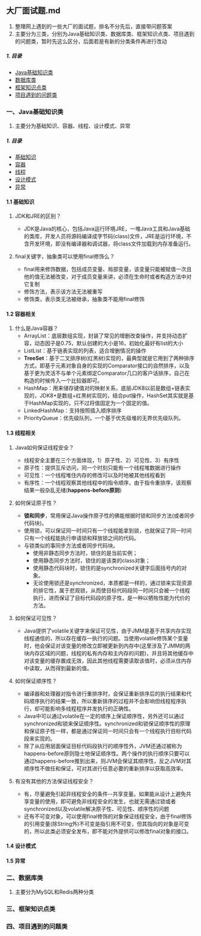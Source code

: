 ## 大厂面试题.md
1. 整理网上遇到的一些大厂的面试题，排名不分先后，直接带问题答案
2. 主要分为三类，分别为Java基础知识类、数据库类、框架知识点类、项目遇到的问题类，暂时先这么区分，后面若是有新的分类条件再进行改动


##### 1. 目录
- [Java基础知识类](#java)
- [数据库类](#database)
- [框架知识点类](#framework)
- [项目遇到的问题类](#project)


### 一、<span id="java">Java基础知识类</span>
1. 主要分为基础知识、容器、线程、设计模式、异常

##### 1. 目录
- [基础知识]()
- [容器]()
- [线程]()
- [设计模式]()
- [异常]()

#### 1.1 基础知识
1. JDK和JRE的区别？
	* JDK是Java的核心，包括Java运行环境JRE，一堆Java工具和Java基础的类库，开发人员将源码编译成字节码(class)文件，JRE是运行环境，不含开发环境，即没有编译器和调试器，将class文件加载到内存准备运行。

2. final关键字，抽象类可以使用final修饰么？
	* final用来修饰数据，包括成员变量、局部变量，该变量只能被赋值一次且他的值无法被改变，对于成员变量来讲，必须在生命时或者构造方法中对它复制
	* 修饰方法，表示该方法无法被重写
	* 修饰类，表示类无法被继承，抽象类不能用final修饰


#### 1.2 容器相关
1. 什么是Java容器？
	* ArrayList：底层数组实现，封装了常见的增删改查操作，并支持动态扩容，动态因子是0.75，默认创建的大小是16，初始化最好有list的大小
	* ListList：基于链表实现的列表，适合增删情况的操作
	* **TreeSet**：基于二叉排序树(红黑树)实现的，最典型就是它用到了两种排序方式，即基于元素对象自身的实现的Comparator接口的自然排序，以及基于更为灵活不与单个元素绑定Comparator几口的客户话排序，自己在构造的时候传入一个比较器即可。
	* HashMap：用来储存键值对的映射关系，底层JDK8以前是数组+链表实现的，JDK8+是数组+红黑树实现的，结合put操作，HashSet其实就是基于HashMap实现的，只不过将值固定为一个固定的值。
	* LinkedHashMap：支持按照插入顺序排序
	* PriorityQueue：优先级队列，一个基于优先级堆的无界优先级队列。



#### 1.3 线程相关
1. Java如何保证线程安全？
	* 线程安全主要在三个方面体现，1）原子性、2）可见性、3）有序性
	* 原子性：提供互斥访问，同一个时刻只能有一个线程堆数据进行操作
	* 可见性：一个线程堆住内存的修改可以及时地被其他线程看到
	* 有序性：一个线程观察其他线程中的指令顺序，由于指令重排序，该观察结果一般杂乱无绪(**happens-before原则**)

2. 如何保证原子性？
	* **锁和同步**，常用保证Java操作原子性的佛能根据时锁和同步方法(或者同步代码块)。
	* 使用锁，可以保证同一时间只有一个线程能拿到锁，也就保证了同一时间只有一个线程能执行申请锁和释放锁之间的代码。
	* 与锁类似的事同步方法或者同步代码块。
		* 使用非静态同步方法时，锁住的是当前实例；
		* 使用静态同步方法时，锁住的是该类的class对象；
		* 使用静态代码块时，锁住的是synchronized关键字后面括号内的对象。
		* 无论使用锁还是synchronized，本质都是一样的，通过锁来实现资源的排它性，属于悲观锁，从而使目标代码段同一时间只会被一个线程执行，进而保证了目标代码段的原子性，是一种以牺牲性能为代价的方法。

3. 如何保证可见性？
	* Java提供了volatile关键字来保证可见性，由于JMM是基于共享内存实现线程通信的，所以存在缓存一执行的问题。当使用volatile修饰某个变量时，他会保证对该变量的修改立即被更新到内存中(这里涉及了JMM的两块内存区域的问题，线程的私有内存和主内存的问题)，并且将其他缓存中对该变量的缓存置成无效，因此其他线程需要读取该值时，必须从住内存中读取，从而得到最新的值。

4. 如何保证顺序性？
	* 编译器和处理器对指令进行重排序时，会保证重新排序后的执行结果和代码顺序执行的结果一致，所以重新排序的过程并不会影响但线程程序执行，却可能影响多线程程序并发执行的正确性。
	* Java中可以通过volatile在一定的顺序上保证顺序性，另外还可以通过synchronized和锁来保证顺序性。synchronized和锁保证顺序性的原理和保证原子性一样，都是通过保证同一时间只会有一个线程执行目标代码段来实现的。
	* 除了从应用层面保证目标代码段执行的顺序性外，JVM还通过被称为happens-before原则隐士地保证顺序性。两个操作的执行顺序只要可以通过happens-before推到出来，则JVM会保证其顺序性，反之JVM对其顺序性不做任和保证，可对其进行任意必要的重新排序以获取高效率。

5. 有没有其他的方法保证线程安全？
	* 有，尽量避免引起非线程安全的条件--共享变量。如果能从设计上避免共享变量的使用，即可避免非线程安全的发生，也就无需通过锁或者synchronized以及volatile解决原子性、可见性、顺序性的问题
	* 还有不可变对象，可以使用final修饰的对象保证线程安全，由于final修饰的引用变量(除String外)不可变是指引用不可变，但其指向的对象是可变的，所以此类必须安全发布，即不能对外提供可以修改final对象的接口。

#### 1.4 设计模式



#### 1.5 异常



### 二、<span id="database">数据库类</span>
1. 主要分为MySQL和Redis两种分类







### 三、<span id="framework">框架知识点类</span>





### 四、<span id="project">项目遇到的问题类</span>


